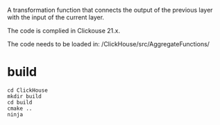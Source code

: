 A transformation function that connects the output of the previous layer with the input of the current layer.

The code is complied in Clickouse 21.x.

The code needs to be loaded in: /ClickHouse/src/AggregateFunctions/

# build 

```
cd ClickHouse
mkdir build
cd build
cmake ..
ninja
```


